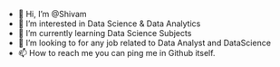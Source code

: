 - 👋 Hi, I’m @Shivam
- 👀 I’m interested in Data Science & Data Analytics
- 🌱 I’m currently learning Data Science Subjects
- 💞️ I’m looking to for any job related to Data Analyst and DataScience
- 📫 How to reach me you can ping me in Github itself.

<!---
Shivamra1/Shivamra1 is a ✨ special ✨ repository because its `README.md` (this file) appears on your GitHub profile.
You can click the Preview link to take a look at your changes.
--->
